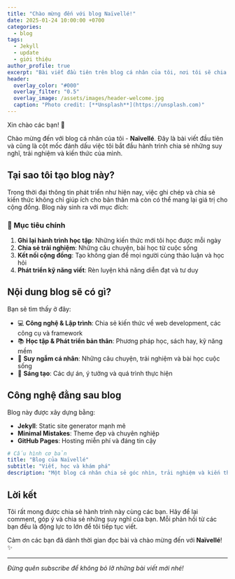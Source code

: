 ```yaml
---
title: "Chào mừng đến với blog Naïvellé!"
date: 2025-01-24 10:00:00 +0700
categories:
  - blog
tags:
  - Jekyll
  - update
  - giới thiệu
author_profile: true
excerpt: "Bài viết đầu tiên trên blog cá nhân của tôi, nơi tôi sẽ chia sẻ những suy nghĩ và trải nghiệm."
header:
  overlay_color: "#000"
  overlay_filter: "0.5"
  overlay_image: /assets/images/header-welcome.jpg
  caption: "Photo credit: [**Unsplash**](https://unsplash.com)"
---
```


Xin chào các bạn! 👋

Chào mừng đến với blog cá nhân của tôi - **Naïvellé**. Đây là bài viết đầu tiên và cũng là cột mốc đánh dấu việc tôi bắt đầu hành trình chia sẻ những suy nghĩ, trải nghiệm và kiến thức của mình.

## Tại sao tôi tạo blog này?

Trong thời đại thông tin phát triển như hiện nay, việc ghi chép và chia sẻ kiến thức không chỉ giúp ích cho bản thân mà còn có thể mang lại giá trị cho cộng đồng. Blog này sinh ra với mục đích:

### 🎯 Mục tiêu chính

1. **Ghi lại hành trình học tập**: Những kiến thức mới tôi học được mỗi ngày
2. **Chia sẻ trải nghiệm**: Những câu chuyện, bài học từ cuộc sống
3. **Kết nối cộng đồng**: Tạo không gian để mọi người cùng thảo luận và học hỏi
4. **Phát triển kỹ năng viết**: Rèn luyện khả năng diễn đạt và tư duy

## Nội dung blog sẽ có gì?

Bạn sẽ tìm thấy ở đây:

- 💻 **Công nghệ & Lập trình**: Chia sẻ kiến thức về web development, các công cụ và framework
- 📚 **Học tập & Phát triển bản thân**: Phương pháp học, sách hay, kỹ năng mềm
- 🌱 **Suy ngẫm cá nhân**: Những câu chuyện, trải nghiệm và bài học cuộc sống
- 🎨 **Sáng tạo**: Các dự án, ý tưởng và quá trình thực hiện

## Công nghệ đằng sau blog

Blog này được xây dựng bằng:
- **Jekyll**: Static site generator mạnh mẽ
- **Minimal Mistakes**: Theme đẹp và chuyên nghiệp
- **GitHub Pages**: Hosting miễn phí và đáng tin cậy

```yaml
# Cấu hình cơ bản
title: "Blog của Naïvellé"
subtitle: "Viết, học và khám phá"
description: "Một blog cá nhân chia sẻ góc nhìn, trải nghiệm và kiến thức."
```

## Lời kết

Tôi rất mong được chia sẻ hành trình này cùng các bạn. Hãy để lại comment, góp ý và chia sẻ những suy nghĩ của bạn. Mỗi phản hồi từ các bạn đều là động lực to lớn để tôi tiếp tục viết.

Cảm ơn các bạn đã dành thời gian đọc bài và chào mừng đến với **Naïvellé**! ✨

---

*Đừng quên subscribe để không bỏ lỡ những bài viết mới nhé!*
